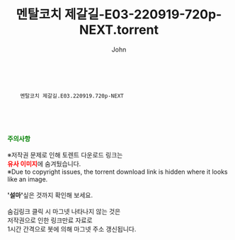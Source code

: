 ﻿---
layout: post
title:  "    멘탈코치 제갈길-E03-220919-720p-NEXT.torrent"
author: John
categories: [ 드라마 ]
tags: [  ]
image:  
description: "    멘탈코치 제갈길-E03-220919-720p-NEXT torrent 정보 공유"
toc: true
toc_sticky: true
---

<br>

        멘탈코치 제갈길.E03.220919.720p-NEXT  
    
<br><br><br>
<p data-ke-size="size16"><b><span style="color: green;">주의사항</span></b><br /><br />※저작권 문제로 인해 토렌트 다운로드 링크는<br /><b><span style="color: red;">유사 이미지</span></b>에 숨겨뒀습니다.<br />※Due to copyright issues, the torrent download link is hidden where it looks like an image.<br /><br /><b>'설마'</b>싶은 것까지 확인해 보세요.<br /><br />숨김링크 클릭 시 마그넷 나타나지 않는 것은<br />저작권으로 인한 링크만료 자료로<br />1시간 간격으로 봇에 의해 마그넷 주소 갱신됩니다.</p>
